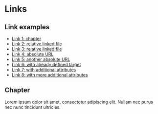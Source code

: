 # Links

## Link examples

 - [Link 1: chapter](#chapter)
 - [Link 2: relative linked file](/links/linked_file.md)
 - [Link 3: relative linked file](linked_file.md)
 - [Link 4: absolute URL](https://github.com/SchweizerischeBundesbahnen/weasyprint-service)
 - [Link 5: another absolute URL](ftp://some.host/megafile.ext)
 - <a href="http://some.host/megafile.ext" target="_self">Link 6: with already defined target</a>
 - <a href="http://some.host/megafile.ext" referrerpolicy="no-referrer">Link 7: with additional attributes</a>
 - <a name="a_name" href="http://some.host/megafile.ext" referrerpolicy="no-referrer">Link 8: with more additional attributes</a>

## Chapter

Lorem ipsum dolor sit amet, consectetur adipiscing elit. Nullam nec purus nec nunc tincidunt ultricies.
